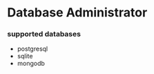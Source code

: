 Database Administrator
======================

### supported databases

* postgresql
* sqlite
* mongodb
